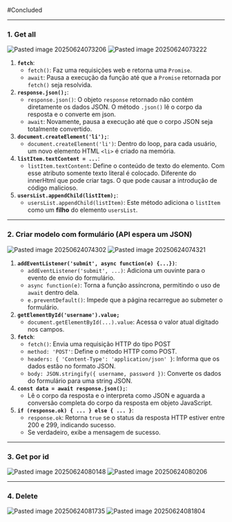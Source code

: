 
#Concluded 

---
### **1. Get all**
![Pasted image 20250624073206](../../../attachments/Pasted%20image%2020250624073206.png)
![Pasted image 20250624073222](../../../attachments/Pasted%20image%2020250624073222.png)
1. **`fetch`**:
    - `fetch()`: Faz uma requisições web e retorna uma `Promise`.
    - `await`: Pausa a execução da função até que a `Promise` retornada por `fetch()` seja resolvida.
2. **`response.json();`**:
    - `response.json()`: O objeto `response` retornado não contém diretamente os dados JSON. O método `.json()` lê o corpo da resposta e o converte em json.
    - `await`: Novamente, pausa a execução até que o corpo JSON seja totalmente convertido.
3. **`document.createElement('li');`**:
    - `document.createElement('li')`: Dentro do loop, para cada usuário, um novo elemento HTML `<li>` é criado na memória. 
4. **`listItem.textContent = ...`**:
    - `listItem.textContent`: Define o conteúdo de texto do elemento. Com esse atributo somente texto literal é colocado. Diferente do innerHtml que pode criar tags. O que pode causar a introdução de código malicioso.
5. **`usersList.appendChild(listItem);`**:
    - `usersList.appendChild(listItem)`: Este método adiciona o `listItem` como um **filho** do elemento `usersList`.

---
### **2. Criar modelo com formulário (API espera um JSON)**

![Pasted image 20250624074302](../../../attachments/Pasted%20image%2020250624074302.png)
![Pasted image 20250624074321](../../../attachments/Pasted%20image%2020250624074321.png)
1. **`addEventListener('submit', async function(e) {...})`**:
    - `addEventListener('submit', ...)`: Adiciona um ouvinte para o evento de envio do formulário.
    - `async function(e)`: Torna a função assíncrona, permitindo o uso de `await` dentro dela.
    - `e.preventDefault()`: Impede que a página recarregue ao submeter o formulário.
2. **`getElementById('username').value;`** 
    - `document.getElementById(...).value`: Acessa o valor atual digitado nos campos.
3. **`fetch`**:
    - `fetch()`: Envia uma requisição HTTP do tipo POST
    - `method: 'POST'`: Define o método HTTP como POST.
    - `headers: { 'Content-Type': 'application/json' }`: Informa que os dados estão no formato JSON.
    - `body: JSON.stringify({ username, password })`: Converte os dados do formulário para uma string JSON.
4. **`const data = await response.json();`**:    
    - Lê o corpo da resposta e o interpreta como JSON e aguarda a conversão completa do corpo da resposta em objeto JavaScript.
5. **`if (response.ok) { ... } else { ... }`**:
    - `response.ok`: Retorna `true` se o status da resposta HTTP estiver entre 200 e 299, indicando sucesso.
    - Se verdadeiro, exibe a mensagem de sucesso.

---
### **3. Get por id**
![Pasted image 20250624080148](../../../attachments/Pasted%20image%2020250624080148.png)
![Pasted image 20250624080206](../../../attachments/Pasted%20image%2020250624080206.png)

---
### **4. Delete**
![Pasted image 20250624081735](../../../attachments/Pasted%20image%2020250624081735.png)
![Pasted image 20250624081804](../../../attachments/Pasted%20image%2020250624081804.png)

